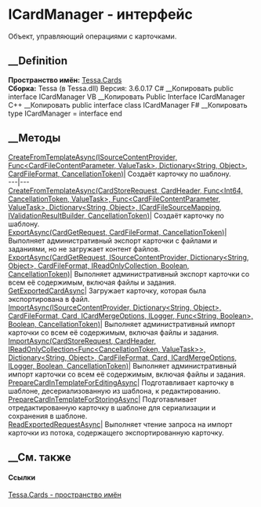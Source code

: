 # ICardManager - интерфейс
Объект, управляющий операциями с карточками.
## __Definition
 **Пространство имён:** [Tessa.Cards](N_Tessa_Cards.htm)  
 **Сборка:** Tessa (в Tessa.dll) Версия: 3.6.0.17
C# __Копировать
     public interface ICardManager
VB __Копировать
     Public Interface ICardManager
C++ __Копировать
     public interface class ICardManager
F# __Копировать
     type ICardManager = interface end
##  __Методы
[CreateFromTemplateAsync(ISourceContentProvider,
Func<CardFileContentParameter, ValueTask>, Dictionary<String, Object>,
CardFileFormat,
CancellationToken)](M_Tessa_Cards_ICardManager_CreateFromTemplateAsync_1.htm)|
Создаёт карточку по шаблону.  
---|---  
[CreateFromTemplateAsync(CardStoreRequest, CardHeader, Func<Int64,
CancellationToken, ValueTask<SubStream>>, Func<CardFileContentParameter,
ValueTask>, Dictionary<String, Object>, ICardFileSourceMapping,
IValidationResultBuilder,
CancellationToken)](M_Tessa_Cards_ICardManager_CreateFromTemplateAsync.htm)|
Создаёт карточку по шаблону.  
[ExportAsync(CardGetRequest, CardFileFormat,
CancellationToken)](M_Tessa_Cards_ICardManager_ExportAsync.htm)|  Выполняет
административный экспорт карточки с файлами и заданиями, но не загружает
контент файлов.  
[ExportAsync(CardGetRequest, ISourceContentProvider, Dictionary<String,
Object>, CardFileFormat, IReadOnlyCollection<IStorageContentMapping>, Boolean,
CancellationToken)](M_Tessa_Cards_ICardManager_ExportAsync_1.htm)|  Выполняет
административный экспорт карточки со всем её содержимым, включая файлы и
задания.  
[GetExportedCardAsync](M_Tessa_Cards_ICardManager_GetExportedCardAsync.htm)|
Загружает карточку, которая была экспортирована в файл.  
[ImportAsync(ISourceContentProvider, Dictionary<String, Object>,
CardFileFormat, Card, ICardMergeOptions, ILogger, Func<String, Boolean>,
Boolean, CancellationToken)](M_Tessa_Cards_ICardManager_ImportAsync_1.htm)|
Выполняет административный импорт карточки со всем её содержимым, включая
файлы и задания.  
[ImportAsync(CardStoreRequest, CardHeader,
IReadOnlyCollection<Func<CancellationToken, ValueTask<Stream>>>,
Dictionary<String, Object>, CardFileFormat, Card, ICardMergeOptions, ILogger,
Boolean, CancellationToken)](M_Tessa_Cards_ICardManager_ImportAsync.htm)|
Выполняет административный импорт карточки со всем её содержимым, включая
файлы и задания.  
[PrepareCardInTemplateForEditingAsync](M_Tessa_Cards_ICardManager_PrepareCardInTemplateForEditingAsync.htm)|
Подготавливает карточку в шаблоне, десериализованную из шаблона, к
редактированию.  
[PrepareCardInTemplateForStoringAsync](M_Tessa_Cards_ICardManager_PrepareCardInTemplateForStoringAsync.htm)|
Подготавливает отредактированную карточку в шаблоне для сериализации и
сохранения в шаблоне.  
[ReadExportedRequestAsync](M_Tessa_Cards_ICardManager_ReadExportedRequestAsync.htm)|
Выполняет чтение запроса на импорт карточки из потока, содержащего
экспортированную карточку.  
##  __См. также
#### Ссылки
[Tessa.Cards - пространство имён](N_Tessa_Cards.htm)
